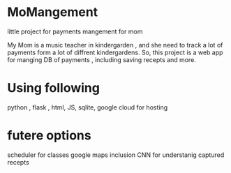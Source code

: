 # MoMangement
little project for payments mangement for mom

My Mom is a music teacher in kindergarden , and she need to track a lot of payments form a lot of diffrent kindergardens.
So, this project is a web app for manging DB of payments , including saving recepts and more.

# Using following
python ,
flask ,
html,
JS,
sqlite,
google cloud for hosting

# futere options
scheduler for classes
google maps inclusion 
CNN for understanig captured recepts

